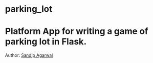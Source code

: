 parking_lot
==============


Platform App for writing a game of parking lot in Flask.
==============

Author: [Sandip Agarwal](https://github.com/sandipagarwal)
